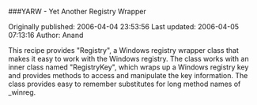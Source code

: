 ###YARW - Yet Another Registry Wrapper

Originally published: 2006-04-04 23:53:56
Last updated: 2006-04-05 07:13:16
Author: Anand 

This recipe provides "Registry", a Windows registry wrapper class that makes it easy to work with the Windows registry. The class works with an inner class named "RegistryKey", which wraps up a Windows registry key and provides methods to access and manipulate the key information. The class provides easy to remember substitutes for long method names of _winreg.